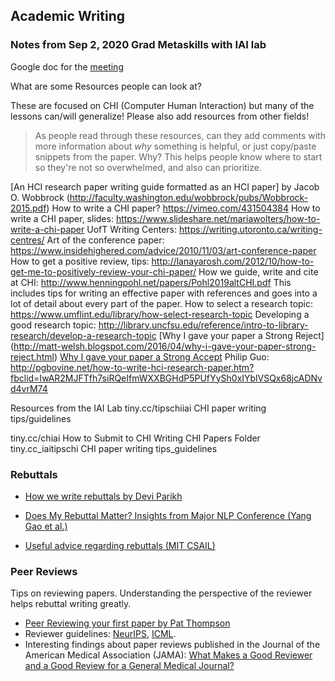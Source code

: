 ## Academic Writing

### Notes from Sep 2, 2020 Grad Metaskills with IAI lab

Google doc for the [meeting](https://docs.google.com/document/d/1TUqpnc2fEwoOHaz1-mvnBdUolb6ps_CexbCZt2aq9NY/edit#)

What are some Resources people can look at?

These are focused on CHI (Computer Human Interaction) but many of the lessons can/will generalize! Please also add resources from other fields!
>As people read through these resources, can they add comments with more information about *why* something is helpful, or just copy/paste snippets from the paper. Why? This helps people know where to start so they're not so overwhelmed, and also can prioritize.

[An HCI research paper writing guide formatted as an HCI paper] by Jacob O. Wobbrock (http://faculty.washington.edu/wobbrock/pubs/Wobbrock-2015.pdf)
How to write a CHI paper? https://vimeo.com/431504384
How to write a CHI paper, slides: https://www.slideshare.net/mariawolters/how-to-write-a-chi-paper
UofT Writing Centers: https://writing.utoronto.ca/writing-centres/
Art of the conference paper: https://www.insidehighered.com/advice/2010/11/03/art-conference-paper
How to get a positive review, tips: http://lanayarosh.com/2012/10/how-to-get-me-to-positively-review-your-chi-paper/
How we guide, write and cite at CHI: http://www.henningpohl.net/papers/Pohl2019altCHI.pdf
This includes tips for writing an effective paper with references and goes into a lot of detail about every part of the paper.
How to select a research topic: https://www.umflint.edu/library/how-select-research-topic
Developing a good research topic: http://library.uncfsu.edu/reference/intro-to-library-research/develop-a-research-topic
[Why I gave your paper a Strong Reject] (http://matt-welsh.blogspot.com/2016/04/why-i-gave-your-paper-strong-reject.html)
[Why I gave your paper a Strong Accept](http://matt-welsh.blogspot.com/2016/04/why-i-gave-your-paper-strong-accept.html)
Philip Guo: http://pgbovine.net/how-to-write-hci-research-paper.htm?fbclid=IwAR2MJFTfh7siRQeIfmWXXBGHdP5PUfYySh0xIYblVSQx68jcADNvd4vrM74

Resources from the IAI Lab
tiny.cc/tipschiiai CHI paper writing tips/guidelines

tiny.cc/chiai How to Submit to CHI
Writing CHI Papers Folder
tiny.cc_iaitipschi CHI paper writing tips_guidelines



### Rebuttals

- [How we write rebuttals by Devi Parikh](https://link.medium.com/ydpsNF59L8)

- [Does My Rebuttal Matter? Insights from  Major NLP Conference (Yang Gao et al.)](https://arxiv.org/pdf/1903.11367.pdf)

- [Useful advice regarding rebuttals (MIT CSAIL)](https://people.csail.mit.edu/fredo/rebuttal_advice.txt)



### Peer Reviews
Tips on reviewing papers. Understanding the perspective of the reviewer helps rebuttal writing greatly.

- [Peer Reviewing your first paper by Pat Thompson](https://patthomson.net/2019/10/14/reviewing-your-first-paper/)
- Reviewer guidelines: [NeurIPS](https://nips.cc/Conferences/2019/PaperInformation/ReviewerGuidelines), [ICML](https://icml.cc/Conferences/2020/ReviewerGuidelines).
- Interesting findings about paper reviews published in the Journal of the American Medical Association (JAMA): [What Makes a Good Reviewer and a Good Review for a General Medical Journal?](https://jamanetwork.com/journals/jama/fullarticle/187762)


